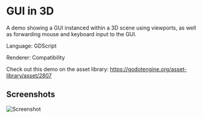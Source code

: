 # GUI in 3D

A demo showing a GUI instanced within a 3D scene using viewports,
as well as forwarding mouse and keyboard input to the GUI.

Language: GDScript

Renderer: Compatibility

Check out this demo on the asset library: https://godotengine.org/asset-library/asset/2807

## Screenshots

![Screenshot](screenshots/gui.png)
